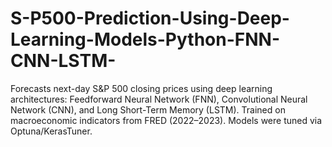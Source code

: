 # S-P500-Prediction-Using-Deep-Learning-Models-Python-FNN-CNN-LSTM-
Forecasts next-day S&amp;P 500 closing prices using deep learning architectures: Feedforward Neural Network (FNN), Convolutional Neural Network (CNN), and Long Short-Term Memory (LSTM). Trained on macroeconomic indicators from FRED (2022–2023). Models were tuned via Optuna/KerasTuner.
